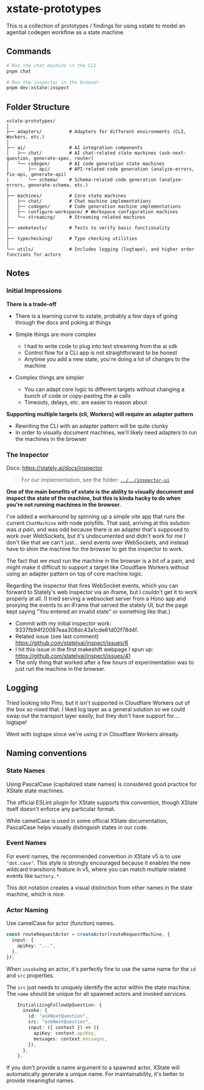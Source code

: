 # xstate-prototypes

This is a collection of prototypes / findings for using xstate to model an agential codegen workflow as a state machine.

## Commands

```sh
# Run the chat machine in the CLI
pnpm chat

# Run the inspector in the browser
pnpm dev:xstate:inspect
```

## Folder Structure

```
xstate-prototypes/
│
├── adapters/          # Adapters for different environments (CLI, Workers, etc.)
│
├── ai/                # AI integration components
│   ├── chat/          # AI chat-related state machines (ask-next-question, generate-spec, router)
│   └── codegen/       # AI code generation state machines
│       ├── api/       # API-related code generation (analyze-errors, fix-api, generate-api)
│       └── schema/    # Schema-related code generation (analyze-errors, generate-schema, etc.)
│
├── machines/          # Core state machines
│   ├── chat/          # Chat machine implementations
│   ├── codegen/       # Code generation machine implementations
│   ├── configure-workspace/ # Workspace configuration machines
│   └── streaming/     # Streaming related machines
│
├── smoketests/        # Tests to verify basic functionality
│
├── typechecking/      # Type checking utilities
│
└── utils/             # Includes logging (logtape), and higher order functions for actors
```

## Notes

### Initial Impressions

**There is a trade-off**

- There is a learning curve to xstate, probably a few days of going through the docs and poking at things

- Simple things are more complex
  - I had to write code to plug into text streaming from the ai sdk
  - Control flow for a CLI app is not straightforward to be honest
  - Anytime you add a new state, you're doing a lot of changes to the machine

- Complex things are simpler
  - You can adapt core logic to different targets without changing a bunch of code or copy-pasting the ai calls
  - Timeouts, delays, etc. are easier to reason about

**Supporting multiple targets (cli, Workers) will require an adapter pattern**

- Rewriting the CLI with an adapter pattern will be quite clunky
- In order to visually document machines, we'll likely need adapters to run the machines in the browser

### The Inspector

Docs: https://stately.ai/docs/inspector

> For our implementation, see the folder: [`../../inspector-ui`](../../inspector-ui)

**One of the main benefits of xstate is the ability to visually document and inspect the state of the machine, but this is kinda hacky to do when you're not running machines in the browser.**

I've added a workaround by spinning up a simple vite app that runs the current `ChatMachine` with node polyfills. That said, arriving at this solution was _a pain_, and was odd because there is an adapter that's supposed to work over WebSockets, but it's undocumented and didn't work for me I don't like that we can't just... send events over WebSockets, and instead have to shim the machine for the browser to get the inspector to work.

The fact that we _must_ run the machine in the browser is a bit of a pain, and might make it difficult to support a target like Cloudflare Workers without using an adapter pattern on top of core machine logic.

Regarding the inspector that fires WebSocket events, which you can forward to Stately's web inspector via an iframe, but I couldn't get it to work properly at all. (I tried serving a websocket server from a Hono app and proxying the events to an iFrame that served the stately UI, but the page kept saying "You entered an invalid state" or something like that.)

- Commit with my initial inspector work: 9337fb94f20087eaa308dc43a1cde61d02f78d4f.
- Related issue (see last comment) https://github.com/statelyai/inspect/issues/6
- I hit this issue in the first makeshift webpage I spun up: https://github.com/statelyai/inspect/issues/41
- The only thing that worked after a few hours of experimentation was to just run the machine in the browser.


## Logging

Tried looking into Pino, but it isn't supported in Cloudflare Workers out of the box so nixed that. I liked log layer as a general solution so we could swap out the transport layer easily, but they don't have support for.... logtape!

Went with logtape since we're using it in Cloudflare Workers already.

## Naming conventions

### State Names
Using PascalCase (capitalized state names) is considered good practice for XState state machines.

The official ESLint plugin for XState supports this convention, though XState itself doesn't enforce any particular format.

While camelCase is used in some official XState documentation, PascalCase helps visually distinguish states in our code.

### Event Names
For event names, the recommended convention in XState v5 is to use `"dot.case"`. This style is strongly encouraged because it enables the new wildcard transitions feature in v5, where you can match multiple related events like `battery.*`.

This dot notation creates a visual distinction from other names in the state machine, which is nice.

### Actor Naming

Use camelCase for actor (function) names.

```ts
const routeRequestActor = createActor(routeRequestMachine, {
  input: {
    apiKey: "...",
  },
});
```

When `invoke`ing an actor, it's perfectly fine to use the same name for the `id` and `src` properties.

The `src` just needs to uniquely identify the actor within the state machine. The `name` should be unique for all spawned actors and invoked services.

```ts
    InitializingFollowUpQuestion: {
      invoke: {
        id: "askNextQuestion",
        src: "askNextQuestion",
        input: ({ context }) => ({
          apiKey: context.apiKey,
          messages: context.messages,
        }),
      },
    },
```

If you don't provide a name argument to a spawned actor, XState will automatically generate a unique name. For maintainability, it's better to provide meaningful names.
